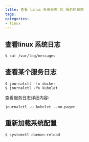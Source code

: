 ```yaml
---
title: 查看 linux 系统日志 和 服务的日志
tags: 
categories: 
- linux
---
```


## 查看linux 系统日志

	$ cat /var/log/messages

## 查看某个服务日志

	$ journalctl -fu docker
	$ journalctl -fu kubelet
查看服务日志详细内容:

	journalctl -u kubelet --no-pager

## 重新加载系统配置

	$ systemctl daemon-reload

